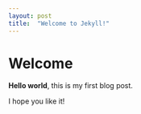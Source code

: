 ```yaml
---
layout: post
title:  "Welcome to Jekyll!"
---
```


# Welcome

**Hello world**, this is my first blog post.

I hope you like it!
